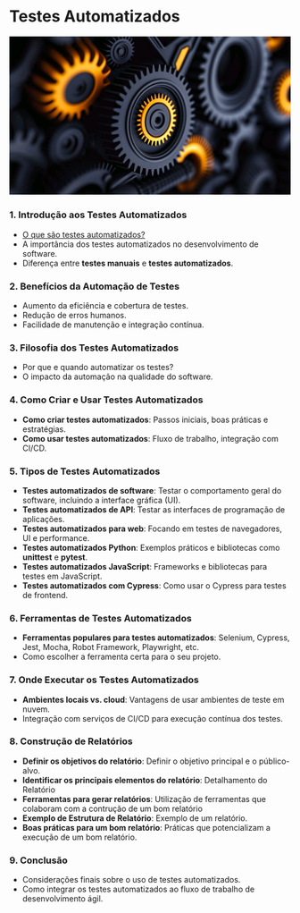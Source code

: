 # Testes Automatizados

<!-- Aqui está uma organização dos temas para facilitar o entendimento sobre testes automatizados. A estrutura é dividida em tópicos principais, com subtemas para explorar cada parte de maneira clara e didática: 

---
-->

<div align="center">
    <img src="./images/automatizados.jpg">
</div>

### 1. **Introdução aos Testes Automatizados**
- [O que são testes automatizados?](./docs/1/1.1.md)
- A importância dos testes automatizados no desenvolvimento de software.
- Diferença entre **testes manuais** e **testes automatizados**.

### 2. **Benefícios da Automação de Testes**
- Aumento da eficiência e cobertura de testes.
- Redução de erros humanos.
- Facilidade de manutenção e integração contínua.

### 3. **Filosofia dos Testes Automatizados**
- Por que e quando automatizar os testes?
- O impacto da automação na qualidade do software.

### 4. **Como Criar e Usar Testes Automatizados**
- **Como criar testes automatizados**: Passos iniciais, boas práticas e estratégias.
- **Como usar testes automatizados**: Fluxo de trabalho, integração com CI/CD.

### 5. **Tipos de Testes Automatizados**
- **Testes automatizados de software**: Testar o comportamento geral do software, incluindo a interface gráfica (UI).
- **Testes automatizados de API**: Testar as interfaces de programação de aplicações.
- **Testes automatizados para web**: Focando em testes de navegadores, UI e performance.
- **Testes automatizados Python**: Exemplos práticos e bibliotecas como **unittest** e **pytest**.
- **Testes automatizados JavaScript**: Frameworks e bibliotecas para testes em JavaScript.
- **Testes automatizados com Cypress**: Como usar o Cypress para testes de frontend.

### 6. **Ferramentas de Testes Automatizados**
- **Ferramentas populares para testes automatizados**: Selenium, Cypress, Jest, Mocha, Robot Framework, Playwright, etc.
- Como escolher a ferramenta certa para o seu projeto.

### 7. **Onde Executar os Testes Automatizados**
- **Ambientes locais vs. cloud**: Vantagens de usar ambientes de teste em nuvem.
- Integração com serviços de CI/CD para execução contínua dos testes.

### 8. **Construção de Relatórios**
- **Definir os objetivos do relatório**: Definir o objetivo principal e o público-alvo.
- **Identificar os principais elementos do relatório**: Detalhamento do Relatório
- **Ferramentas para gerar relatórios**: Utilização de ferramentas que colaboram com a contrução de um bom relatório
- **Exemplo de Estrutura de Relatório**: Exemplo de um relatório.
- **Boas práticas para um bom relatório**: Práticas que potencializam a execução de um bom relatório.

### 9. **Conclusão**
- Considerações finais sobre o uso de testes automatizados.
- Como integrar os testes automatizados ao fluxo de trabalho de desenvolvimento ágil.